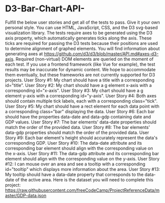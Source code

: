 # D3-Bar-Chart-API-
Fulfill the below user stories and get all of the tests to pass. Give it your own personal style.  You can use HTML, JavaScript, CSS, and the D3 svg-based visualization library. The tests require axes to be generated using the D3 axis property, which automatically generates ticks along the axis. These ticks are required for passing the D3 tests because their positions are used to determine alignment of graphed elements. You will find information about generating axes at https://github.com/d3/d3/blob/master/API.md#axes-d3-axis. Required (non-virtual) DOM elements are queried on the moment of each test. If you use a frontend framework (like Vue for example), the test results may be inaccurate for dynamic content. We hope to accommodate them eventually, but these frameworks are not currently supported for D3 projects.  User Story #1: My chart should have a title with a corresponding id="title".  User Story #2: My chart should have a g element x-axis with a corresponding id="x-axis".  User Story #3: My chart should have a g element y-axis with a corresponding id="y-axis".  User Story #4: Both axes should contain multiple tick labels, each with a corresponding class="tick".  User Story #5: My chart should have a rect element for each data point with a corresponding class="bar" displaying the data.  User Story #6: Each bar should have the properties data-date and data-gdp containing date and GDP values.  User Story #7: The bar elements' data-date properties should match the order of the provided data.  User Story #8: The bar elements' data-gdp properties should match the order of the provided data.  User Story #9: Each bar element's height should accurately represent the data's corresponding GDP.  User Story #10: The data-date attribute and its corresponding bar element should align with the corresponding value on the x-axis.  User Story #11: The data-gdp attribute and its corresponding bar element should align with the corresponding value on the y-axis.  User Story #12: I can mouse over an area and see a tooltip with a corresponding id="tooltip" which displays more information about the area.  User Story #13: My tooltip should have a data-date property that corresponds to the data-date of the active area.  Here is the dataset you will need to complete this project: https://raw.githubusercontent.com/freeCodeCamp/ProjectReferenceData/master/GDP-data.json
